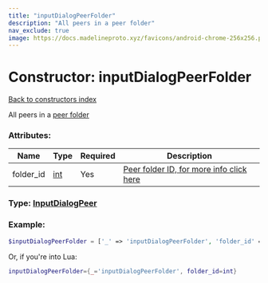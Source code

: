 ```yaml
---
title: "inputDialogPeerFolder"
description: "All peers in a peer folder"
nav_exclude: true
image: https://docs.madelineproto.xyz/favicons/android-chrome-256x256.png
---
```

# Constructor: inputDialogPeerFolder  
[Back to constructors index](index.md)



All peers in a [peer folder](https://core.telegram.org/api/folders#peer-folders)

### Attributes:

| Name     |    Type       | Required | Description |
|----------|---------------|----------|-------------|
|folder\_id|[int](../types/int.md) | Yes|[Peer folder ID, for more info click here](https://core.telegram.org/api/folders#peer-folders)|



### Type: [InputDialogPeer](../types/InputDialogPeer.md)


### Example:

```php
$inputDialogPeerFolder = ['_' => 'inputDialogPeerFolder', 'folder_id' => int];
```  


Or, if you're into Lua:

```lua
inputDialogPeerFolder={_='inputDialogPeerFolder', folder_id=int}

```



